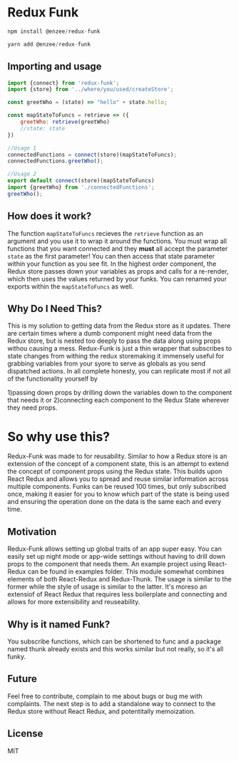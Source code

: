 Redux Funk
=============

```js
npm install @enzee/redux-funk
```

```js
yarn add @enzee/redux-funk
```

## Importing and usage

```js
import {connect} from 'redux-funk';
import {store} from '../where/you/used/createStore';

const greetWho = (state) => "hello" + state.hello;

const mapStateToFuncs = retrieve => ({
    greetWho: retrieve(greetWho)
    //state: state
})

//Usage 1
connectedFunctions = connect(store)(mapStateToFuncs);
connectedFunctions.greetWho();

//Usage 2
export default connect(store)(mapStateToFuncs)
import {greetWho} from './connectedFunctions';
greetWho();
```

## How does it work?

The function ```mapStateToFuncs``` recieves the ```retrieve``` function as an argument and you use it to wrap it around the functions. You must wrap all functions that you want connected and they **must** all accept the parameter ```state``` as the first parameter! You can then access that state parameter within your function as you see fit. In the highest order component, the Redux store passes down your variables as props and calls for a re-render, which then uses the values returned by your funks.  You can renamed your exports within the ```mapStateToFuncs``` as well. 


## Why Do I Need This?

This is my solution to getting data from the Redux store as it updates. There are certain times where a dumb component might need data from the Redux store, but is nested too deeply to pass the data along using props withou causing a mess. Redux-Funk is just a thin wrapper that subscribes to state changes from withing the redux storemaking it immensely useful for grabbing variables from your syore to serve as globals as you send dispatched actions. In all complete honesty, you can replicate most if not all of the functionality yourself by 

1)passing down props by drilling down the variables down to the component that needs it or 
2)connecting each component to the Redux State wherever they need props.

# So why use this?
Redux-Funk was made to for reusability. Similar to how a Redux store is an extension of the concept of a component state, this is an attempt to extend the concept of component props using the Redux state. This builds upon React Redux and allows you to spread and reuse similar information across multiple components. Funks can be reused 100 times, but only subscribed once, making it easier for you to know which part of the state is being used and ensuring the operation done on the data is the same each and every time.

## Motivation

Redux-Funk allows setting up global traits of an app super easy. You can easily set up night mode or app-wide settings without having to drill down props to the component that needs them. An example project using React-Redux can be found in examples folder. This module somewhat combines elements of both React-Redux and Redux-Thunk. The usage is similar to the former while the style of usage is similar to the latter. It's moreso an extensiof of React Redux that requires less boilerplate and connecting and allows for more extensibility and reuseability.

## Why is it named Funk?

You subscribe functions, which can be shortened to func and a package named thunk already exists and this works similar but not really, so it's all funky.

## Future

Feel free to contribute, complain to me about bugs or bug me with complaints. The next step is to add a standalone way to connect to the Redux store without React Redux, and potentitally memoization.

## License

MIT